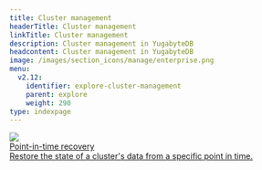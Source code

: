 ```yaml
---
title: Cluster management
headerTitle: Cluster management
linkTitle: Cluster management
description: Cluster management in YugabyteDB
headcontent: Cluster management in YugabyteDB
image: /images/section_icons/manage/enterprise.png
menu:
  v2.12:
    identifier: explore-cluster-management
    parent: explore
    weight: 290
type: indexpage
---
```



<div class="row">

  <div class="col-12 col-md-6 col-lg-12 col-xl-6">
    <a class="section-link icon-offset" href="point-in-time-recovery-ycql/">
      <div class="head">
        <img class="icon" src="/images/section_icons/manage/backup.png" aria-hidden="true"/>
        <div class="title">Point-in-time recovery</div>
      </div>
      <div class="body">
          Restore the state of a cluster's data from a specific point in time.
      </div>
    </a>
  </div>

</div>
